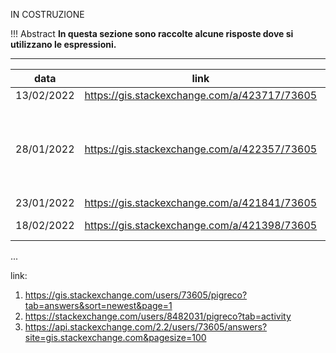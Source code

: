 IN COSTRUZIONE

!!! Abstract
    **In questa sezione sono raccolte alcune risposte dove si utilizzano le espressioni.**

---
 
data       | link                                           | espressioni
-----------|------------------------------------------------|----------------------------------------------------------------------------------------------
13/02/2022 | <https://gis.stackexchange.com/a/423717/73605> | regexp_replace
28/01/2022 | <https://gis.stackexchange.com/a/422357/73605> | array_to_string, with_variable, aggregate, intersects, array_foreach, array_distinct, @parent
23/01/2022 | <https://gis.stackexchange.com/a/421841/73605> | CASE
18/02/2022 | <https://gis.stackexchange.com/a/421398/73605> | funzione personalizzata
...


link: 

1. <https://gis.stackexchange.com/users/73605/pigreco?tab=answers&sort=newest&page=1>
2. <https://stackexchange.com/users/8482031/pigreco?tab=activity>
3. <https://api.stackexchange.com/2.2/users/73605/answers?site=gis.stackexchange.com&pagesize=100>
